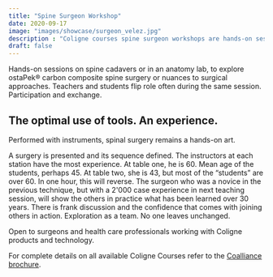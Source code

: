 ```yaml
---
title: "Spine Surgeon Workshop"
date: 2020-09-17
image: "images/showcase/surgeon_velez.jpg"
description : "Coligne courses spine surgeon workshops are hands-on sessions to explore ostaPek® carbon composite nuances during surgical treatment."
draft: false
---
```


Hands-on sessions on spine cadavers or in an anatomy lab, to explore ostaPek® carbon composite spine surgery or nuances to surgical approaches. 
Teachers and students flip role often during the same session. Participation and exchange.

<!--more-->

## The optimal use of tools. An experience.

Performed with instruments, spinal surgery remains a hands-on
art.

A surgery is presented and its sequence defined. The instructors
at each station have the most experience. At table one,
he is 60. Mean age of the students, perhaps 45. At table two,
she is 43, but most of the “students” are over 60. In one
hour, this will reverse. The surgeon who was a novice in the
previous technique, but with a 2'000 case experience in next
teaching session, will show the others in practice what has
been learned over 30 years. There is frank discussion and the
confidence that comes with joining others in action. Exploration
as a team. No one leaves unchanged.

Open to surgeons and health care
professionals working with Coligne products and technology.

For complete details on all available Coligne Courses refer to the [Coalliance brochure](https://saps2412.github.io/courses/coligne_coalliance_brochure.pdf).